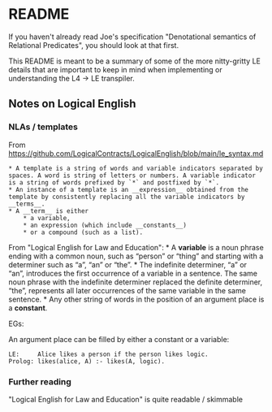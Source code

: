 # README

If you haven't already read Joe's specification "Denotational semantics of Relational Predicates", you should look at that first.

This README is meant to be a summary of some of the more nitty-gritty LE details that are important to keep in mind when implementing or understanding the L4 -> LE transpiler.

## Notes on Logical English

### NLAs / templates

From https://github.com/LogicalContracts/LogicalEnglish/blob/main/le_syntax.md

    * A template is a string of words and variable indicators separated by spaces. A word is string of letters or numbers. A variable indicator is a string of words prefixed by `*` and postfixed by `*`.
    * An instance of a template is an __expression__ obtained from the template by consistently replacing all the variable indicators by __terms__.
    * A __term__ is either
        * a variable, 
        * an expression (which include __constants__)  
        * or a compound (such as a list).

From "Logical English for Law and Education":
    * A __variable__ is a noun phrase ending with a common noun, such as “person” or “thing” and starting with a determiner such as “a”, “an” or “the”. 
        * The indefinite determiner, “a” or “an”, introduces the first occurrence of a variable in a sentence. The same noun phrase with the indefinite determiner replaced the definite determiner, “the”, represents all later occurrences of the same variable in the same sentence.
    * Any other string of words in the position of an argument place is a __constant__.


EGs:

An argument place can be filled by either a constant or a variable:
```
LE:     Alice likes a person if the person likes logic.
Prolog: likes(alice, A) :- likes(A, logic).
```


### Further reading

"Logical English for Law and Education" is quite readable / skimmable